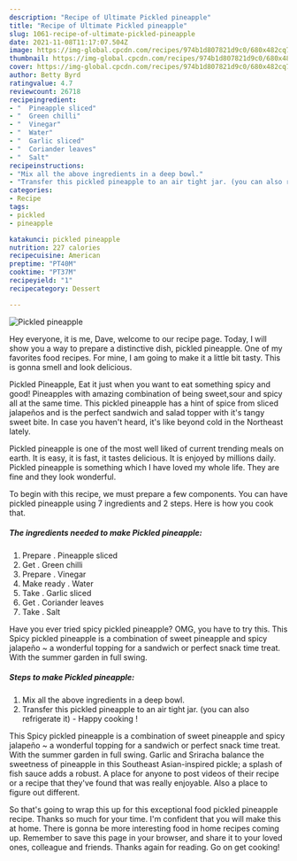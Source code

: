```yaml
---
description: "Recipe of Ultimate Pickled pineapple"
title: "Recipe of Ultimate Pickled pineapple"
slug: 1061-recipe-of-ultimate-pickled-pineapple
date: 2021-11-08T11:17:07.504Z
image: https://img-global.cpcdn.com/recipes/974b1d807821d9c0/680x482cq70/pickled-pineapple-recipe-main-photo.jpg
thumbnail: https://img-global.cpcdn.com/recipes/974b1d807821d9c0/680x482cq70/pickled-pineapple-recipe-main-photo.jpg
cover: https://img-global.cpcdn.com/recipes/974b1d807821d9c0/680x482cq70/pickled-pineapple-recipe-main-photo.jpg
author: Betty Byrd
ratingvalue: 4.7
reviewcount: 26718
recipeingredient:
- "  Pineapple sliced"
- "  Green chilli"
- "  Vinegar"
- "  Water"
- "  Garlic sliced"
- "  Coriander leaves"
- "  Salt"
recipeinstructions:
- "Mix all the above ingredients in a deep bowl."
- "Transfer this pickled pineapple to an air tight jar. (you can also refrigerate it) Happy cooking !"
categories:
- Recipe
tags:
- pickled
- pineapple

katakunci: pickled pineapple 
nutrition: 227 calories
recipecuisine: American
preptime: "PT40M"
cooktime: "PT37M"
recipeyield: "1"
recipecategory: Dessert

---
```



![Pickled pineapple](https://img-global.cpcdn.com/recipes/974b1d807821d9c0/680x482cq70/pickled-pineapple-recipe-main-photo.jpg)

Hey everyone, it is me, Dave, welcome to our recipe page. Today, I will show you a way to prepare a distinctive dish, pickled pineapple. One of my favorites food recipes. For mine, I am going to make it a little bit tasty. This is gonna smell and look delicious.

Pickled Pineapple, Eat it just when you want to eat something spicy and good! Pineapples with amazing combination of being sweet,sour and spicy all at the same time. This pickled pineapple has a hint of spice from sliced jalapeños and is the perfect sandwich and salad topper with it&#39;s tangy sweet bite. In case you haven&#39;t heard, it&#39;s like beyond cold in the Northeast lately.

Pickled pineapple is one of the most well liked of current trending meals on earth. It is easy, it is fast, it tastes delicious. It is enjoyed by millions daily. Pickled pineapple is something which I have loved my whole life. They are fine and they look wonderful.


To begin with this recipe, we must prepare a few components. You can have pickled pineapple using 7 ingredients and 2 steps. Here is how you cook that.

<!--inarticleads1-->

##### The ingredients needed to make Pickled pineapple:

1. Prepare  . Pineapple sliced
1. Get  . Green chilli
1. Prepare  . Vinegar
1. Make ready  . Water
1. Take  . Garlic sliced
1. Get  . Coriander leaves
1. Take  . Salt


Have you ever tried spicy pickled pineapple? OMG, you have to try this. This Spicy pickled pineapple is a combination of sweet pineapple and spicy jalapeño ~ a wonderful topping for a sandwich or perfect snack time treat. With the summer garden in full swing. 

<!--inarticleads2-->

##### Steps to make Pickled pineapple:

1. Mix all the above ingredients in a deep bowl.
1. Transfer this pickled pineapple to an air tight jar. (you can also refrigerate it) - Happy cooking !


This Spicy pickled pineapple is a combination of sweet pineapple and spicy jalapeño ~ a wonderful topping for a sandwich or perfect snack time treat. With the summer garden in full swing. Garlic and Sriracha balance the sweetness of pineapple in this Southeast Asian-inspired pickle; a splash of fish sauce adds a robust. A place for anyone to post videos of their recipe or a recipe that they&#39;ve found that was really enjoyable. Also a place to figure out different. 

So that's going to wrap this up for this exceptional food pickled pineapple recipe. Thanks so much for your time. I'm confident that you will make this at home. There is gonna be more interesting food in home recipes coming up. Remember to save this page in your browser, and share it to your loved ones, colleague and friends. Thanks again for reading. Go on get cooking!
